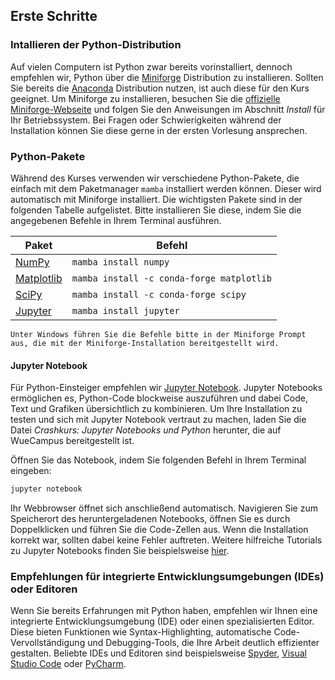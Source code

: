 ## Erste Schritte

### Intallieren der Python-Distribution

Auf vielen Computern ist Python zwar bereits vorinstalliert, dennoch empfehlen wir, Python über die [Miniforge](https://github.com/conda-forge/miniforge) Distribution zu installieren. Sollten Sie bereits die [Anaconda](https://www.anaconda.com) Distribution nutzen, ist auch diese für den Kurs geeignet. Um Miniforge zu installieren, besuchen Sie die [offizielle Miniforge-Webseite](https://github.com/conda-forge/miniforge) und folgen Sie den Anweisungen im Abschnitt *Install* für Ihr Betriebssystem. Bei Fragen oder Schwierigkeiten während der Installation können Sie diese gerne in der ersten Vorlesung ansprechen.

### Python-Pakete

Während des Kurses verwenden wir verschiedene Python-Pakete, die einfach mit dem Paketmanager `mamba` installiert werden können. Dieser wird automatisch mit Miniforge installiert. Die wichtigsten Pakete sind in der folgenden Tabelle aufgelistet. Bitte installieren Sie diese, indem Sie die angegebenen Befehle in Ihrem Terminal ausführen.

| Paket | Befehl |
| ----- | ------------ |
| [NumPy](https://numpy.org) | `mamba install numpy` |
| [Matplotlib](https://matplotlib.org) | `mamba install -c conda-forge matplotlib` |
| [SciPy](https://scipy.org) | `mamba install -c conda-forge scipy` |
| [Jupyter](https://jupyter.org) | `mamba install jupyter` |

```admonish note title="Hinweis für Windows-Benutzer"
Unter Windows führen Sie die Befehle bitte in der Miniforge Prompt aus, die mit der Miniforge-Installation bereitgestellt wird.
```

#### Jupyter Notebook

Für Python-Einsteiger empfehlen wir [Jupyter Notebook](https://jupyter.org). Jupyter Notebooks ermöglichen es, Python-Code blockweise auszuführen und dabei Code, Text und Grafiken übersichtlich zu kombinieren. Um Ihre Installation zu testen und sich mit Jupyter Notebook vertraut zu machen, laden Sie die Datei *Crashkurs: Jupyter Notebooks und Python* herunter, die auf WueCampus bereitgestellt ist.

Öffnen Sie das Notebook, indem Sie folgenden Befehl in Ihrem Terminal eingeben:
```bash
jupyter notebook
```
Ihr Webbrowser öffnet sich anschließend automatisch. Navigieren Sie zum Speicherort des heruntergeladenen Notebooks, öffnen Sie es durch Doppelklicken und führen Sie die Code-Zellen aus. Wenn die Installation korrekt war, sollten dabei keine Fehler auftreten. Weitere hilfreiche Tutorials zu Jupyter Notebooks finden Sie beispielsweise [hier](https://www.dataquest.io/blog/jupyter-notebook-tutorial/).

### Empfehlungen für integrierte Entwicklungsumgebungen (IDEs) oder Editoren

Wenn Sie bereits Erfahrungen mit Python haben, empfehlen wir Ihnen eine integrierte Entwicklungsumgebung (IDE) oder einen spezialisierten Editor. Diese bieten Funktionen wie Syntax-Highlighting, automatische Code-Vervollständigung und Debugging-Tools, die Ihre Arbeit deutlich effizienter gestalten. Beliebte IDEs und Editoren sind beispielsweise [Spyder](https://www.spyder-ide.org), [Visual Studio Code](https://code.visualstudio.com) oder [PyCharm](https://www.jetbrains.com/de-de/pycharm/).